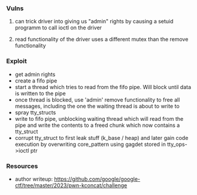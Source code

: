 
### Vulns
1. can trick driver into giving us "admin" rights by causing a setuid programm to
call ioctl on the driver

2. read functionality of the driver uses a different mutex than the remove functionality

### Exploit
+ get admin rights
+ create a fifo pipe
+ start a thread which tries to read from the fifo pipe. Will block until data is written to the pipe
+ once thread is blocked, use 'admin' remove functionality to free all messages, including the one the waiting thread is about to write to
+ spray tty_structs
+ write to fifo pipe, unblocking waiting thread which will read from the pipe and write the contents to a freed chunk which now contains a tty_struct
+ corrupt tty_struct to first leak stuff (k_base / heap) and later gain code execution by overwriting core_pattern using gagdet stored in tty_ops->ioctl ptr


### Resources
+ author writeup: https://github.com/google/google-ctf/tree/master/2023/pwn-kconcat/challenge
